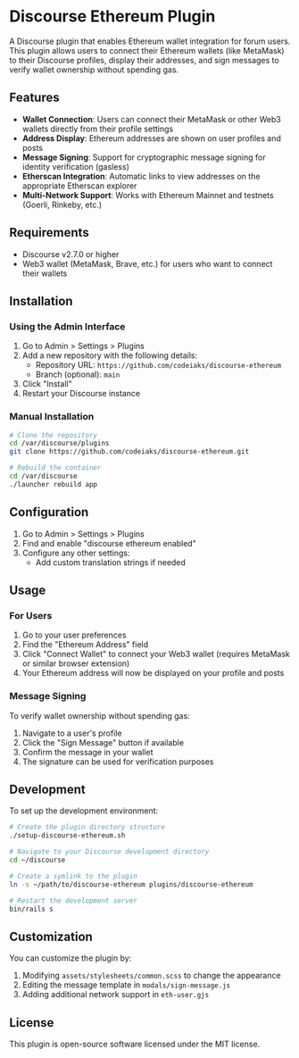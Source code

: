 # Discourse Ethereum Plugin

A Discourse plugin that enables Ethereum wallet integration for forum users. This plugin allows users to connect their Ethereum wallets (like MetaMask) to their Discourse profiles, display their addresses, and sign messages to verify wallet ownership without spending gas.

## Features

- **Wallet Connection**: Users can connect their MetaMask or other Web3 wallets directly from their profile settings
- **Address Display**: Ethereum addresses are shown on user profiles and posts
- **Message Signing**: Support for cryptographic message signing for identity verification (gasless)
- **Etherscan Integration**: Automatic links to view addresses on the appropriate Etherscan explorer
- **Multi-Network Support**: Works with Ethereum Mainnet and testnets (Goerli, Rinkeby, etc.)

## Requirements

- Discourse v2.7.0 or higher
- Web3 wallet (MetaMask, Brave, etc.) for users who want to connect their wallets

## Installation

### Using the Admin Interface

1. Go to Admin > Settings > Plugins
2. Add a new repository with the following details:
   - Repository URL: `https://github.com/codeiaks/discourse-ethereum`
   - Branch (optional): `main`
3. Click "Install"
4. Restart your Discourse instance

### Manual Installation

```bash
# Clone the repository
cd /var/discourse/plugins
git clone https://github.com/codeiaks/discourse-ethereum.git

# Rebuild the container
cd /var/discourse
./launcher rebuild app
```

## Configuration

1. Go to Admin > Settings > Plugins
2. Find and enable "discourse ethereum enabled"
3. Configure any other settings:
   - Add custom translation strings if needed

## Usage

### For Users

1. Go to your user preferences
2. Find the "Ethereum Address" field
3. Click "Connect Wallet" to connect your Web3 wallet (requires MetaMask or similar browser extension)
4. Your Ethereum address will now be displayed on your profile and posts

### Message Signing

To verify wallet ownership without spending gas:

1. Navigate to a user's profile
2. Click the "Sign Message" button if available
3. Confirm the message in your wallet
4. The signature can be used for verification purposes

## Development

To set up the development environment:

```bash
# Create the plugin directory structure
./setup-discourse-ethereum.sh

# Navigate to your Discourse development directory
cd ~/discourse

# Create a symlink to the plugin
ln -s ~/path/to/discourse-ethereum plugins/discourse-ethereum

# Restart the development server
bin/rails s
```

## Customization

You can customize the plugin by:

1. Modifying `assets/stylesheets/common.scss` to change the appearance
2. Editing the message template in `modals/sign-message.js`
3. Adding additional network support in `eth-user.gjs`

## License

This plugin is open-source software licensed under the MIT license.
